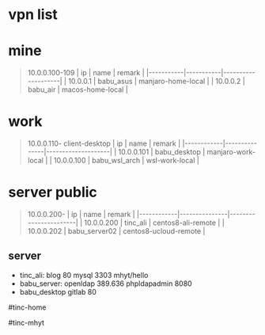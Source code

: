 # vpn list

# mine
> 10.0.0.100-109
| ip        | name      | remark             |
|-----------|-----------|--------------------|
| 10.0.0.1 | babu_asus | manjaro-home-local |
| 10.0.0.2 | babu_air | macos-home-local |

# work
> 10.0.0.110-
client-desktop
| ip         | name          | remark             |
|------------|---------------|--------------------|
| 10.0.0.101 | babu_desktop  | manjaro-work-local |
| 10.0.0.100 | babu_wsl_arch | wsl-work-local     |

# server public
> 10.0.0.200-
| ip         | name          | remark                |
|------------|---------------|-----------------------|
| 10.0.0.200 | tinc_ali      | centos8-ali-remote    |
| 10.0.0.202 | babu_server02 | centos8-ucloud-remote |



## server
- tinc_ali:
    blog 80
    mysql 3303
    mhyt/hello
- babu_server:
    openldap 389.636
    phpldapadmin 8080
- babu_desktop 
    gitlab 80

#tinc-home

#tinc-mhyt

